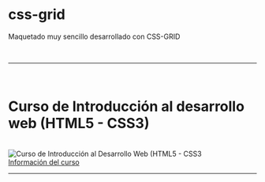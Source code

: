 # css-grid
Maquetado muy sencillo desarrollado con CSS-GRID

<br>
<hr>
<br>
<h1>Curso de Introducción al desarrollo web (HTML5 - CSS3)</h1>
<br>
<img  src='https://cedavilu.com/wp-content/uploads/2021/11/banner-hotmart-opcional.png' alt='Curso de Introducción al Desarrollo Web (HTML5 - CSS3'>
<br>
<a href= "https://go.hotmart.com/I61223770Q" target="_blank" >Información del curso<a/>
<hr>
